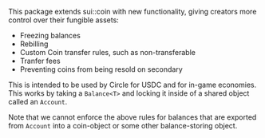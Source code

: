 This package extends sui::coin with new functionality, giving creators more control over their fungible assets:

- Freezing balances
- Rebilling
- Custom Coin transfer rules, such as non-transferable
- Tranfer fees
- Preventing coins from being resold on secondary

This is intended to be used by Circle for USDC and for in-game economies. This works by taking a `Balance<T>` and locking it inside of a shared object called an `Account`.

Note that we cannot enforce the above rules for balances that are exported from `Account` into a coin-object or some other balance-storing object.